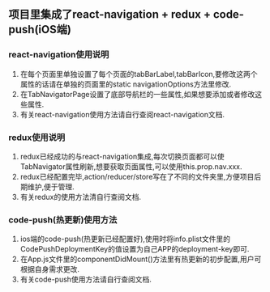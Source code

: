 ## 项目里集成了react-navigation + redux + code-push(iOS端)
### react-navigation使用说明
1. 在每个页面里单独设置了每个页面的tabBarLabel,tabBarIcon,要修改这两个属性的话请在单独的页面里的static navigationOptions方法里修改.
2. 在TabNavigatorPage设置了底部导航栏的一些属性,如果想要添加或者修改这些属性.
3. 有关react-navigation使用方法请自行查阅react-navigation文档.
### redux使用说明
1. redux已经成功的与react-navigation集成,每次切换页面都可以使TabNavigator属性刷新,想要获取页面属性,可以使用this.prop.nav.xxx.
2. redux已经配置完毕,action/reducer/store写在了不同的文件夹里,方便项目后期维护,便于管理.
3. 有关redux的使用方法清自行查阅文档.
### code-push(热更新)使用方法
1. ios端的code-push(热更新已经配置好),使用时将info.plist文件里的CodePushDeploymentKey的值设置为自己APP的deployment-key即可.
2. 在App.js文件里的componentDidMount()方法里有热更新的初步配置,用户可根据自身需求更改.
3. 有关code-push使用方法请自行查阅文档.
